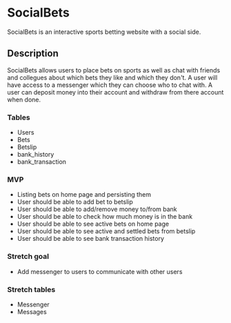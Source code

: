 # SocialBets
SocialBets is an interactive sports betting website with a social side.

## Description
SocialBets allows users to place bets on sports as well as chat with friends and collegues about which bets they like and which they don't. A user will have access to a messenger which they can choose who to chat with. A user can deposit money into their account and withdraw from there account when done.

### Tables
* Users
* Bets
* Betslip
* bank_history
* bank_transaction

### MVP
* Listing bets on home page and persisting them
* User should be able to add bet to betslip
* User should be able to add/remove money to/from bank
* User should be able to check how much money is in the bank
* User should be able to see active bets on home page
* User should be able to see active and settled bets from betslip
* User should be able to see bank transaction history

### Stretch goal
* Add messenger to users to communicate with other users

 ### Stretch tables
 * Messenger
 * Messages
